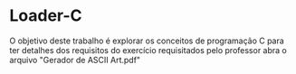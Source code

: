# Loader-C
O objetivo deste trabalho é explorar os conceitos de programação C 
para ter detalhes dos requisitos do exercício requisitados pelo professor abra o arquivo "Gerador de ASCII Art.pdf"
